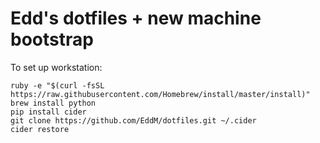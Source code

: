 # Edd's dotfiles + new machine bootstrap

To set up workstation:

    ruby -e "$(curl -fsSL https://raw.githubusercontent.com/Homebrew/install/master/install)"
    brew install python
    pip install cider
    git clone https://github.com/EddM/dotfiles.git ~/.cider
    cider restore
